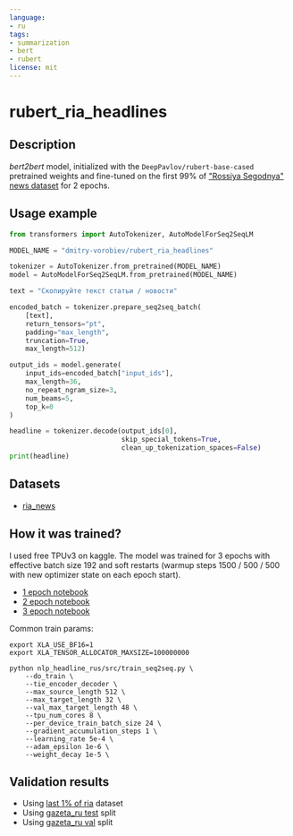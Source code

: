 ```yaml
---
language:
- ru
tags:
- summarization
- bert
- rubert
license: mit
---
```


# rubert_ria_headlines

## Description
*bert2bert* model, initialized with the `DeepPavlov/rubert-base-cased` pretrained weights and 
   fine-tuned on the first 99% of ["Rossiya Segodnya" news dataset](https://github.com/RossiyaSegodnya/ria_news_dataset) for 2 epochs.

## Usage example

```python
from transformers import AutoTokenizer, AutoModelForSeq2SeqLM

MODEL_NAME = "dmitry-vorobiev/rubert_ria_headlines"

tokenizer = AutoTokenizer.from_pretrained(MODEL_NAME)
model = AutoModelForSeq2SeqLM.from_pretrained(MODEL_NAME)

text = "Скопируйте текст статьи / новости"

encoded_batch = tokenizer.prepare_seq2seq_batch(
    [text],
    return_tensors="pt",
    padding="max_length",
    truncation=True,
    max_length=512)

output_ids = model.generate(
    input_ids=encoded_batch["input_ids"],
    max_length=36,
    no_repeat_ngram_size=3,
    num_beams=5,
    top_k=0
)

headline = tokenizer.decode(output_ids[0], 
                            skip_special_tokens=True, 
                            clean_up_tokenization_spaces=False)
print(headline)
```
   
## Datasets
- [ria_news](https://github.com/RossiyaSegodnya/ria_news_dataset)

## How it was trained?

I used free TPUv3 on kaggle. The model was trained for 3 epochs with effective batch size 192 and soft restarts (warmup steps 1500 / 500 / 500 with new optimizer state on each epoch start).

- [1 epoch notebook](https://www.kaggle.com/dvorobiev/try-train-seq2seq-ria-tpu?scriptVersionId=53254694)
- [2 epoch notebook](https://www.kaggle.com/dvorobiev/try-train-seq2seq-ria-tpu?scriptVersionId=53269040)
- [3 epoch notebook](https://www.kaggle.com/dvorobiev/try-train-seq2seq-ria-tpu?scriptVersionId=53280797)

Common train params:

```shell
export XLA_USE_BF16=1
export XLA_TENSOR_ALLOCATOR_MAXSIZE=100000000

python nlp_headline_rus/src/train_seq2seq.py \
    --do_train \
    --tie_encoder_decoder \
    --max_source_length 512 \
    --max_target_length 32 \
    --val_max_target_length 48 \
    --tpu_num_cores 8 \
    --per_device_train_batch_size 24 \
    --gradient_accumulation_steps 1 \
    --learning_rate 5e-4 \
    --adam_epsilon 1e-6 \
    --weight_decay 1e-5 \
```

## Validation results

- Using [last 1% of ria](https://drive.google.com/drive/folders/1ztAeyb1BiLMgXwOgOJS7WMR4PGiI1q92) dataset
- Using [gazeta_ru test](https://drive.google.com/drive/folders/1CyowuRpecsLTcDbqEfmAvkCWOod58g_e) split
- Using [gazeta_ru val](https://drive.google.com/drive/folders/1XZFOXHSXLKdhzm61ceVLw3aautrdskIu) split